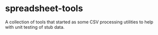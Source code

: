 # spreadsheet-tools
A collection of tools that started as some CSV processing utilities to help with unit testing of stub data.
